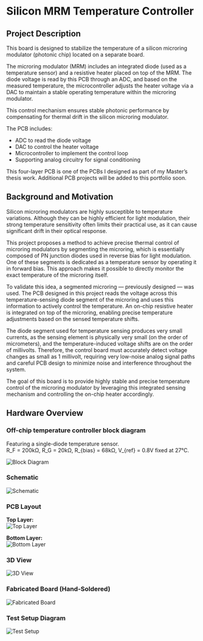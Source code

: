 # Silicon MRM Temperature Controller

## Project Description

This board is designed to stabilize the temperature of a silicon microring modulator (photonic chip) located on a separate board.  

The microring modulator (MRM) includes an integrated diode (used as a temperature sensor) and a resistive heater placed on top of the MRM. The diode voltage is read by this PCB through an ADC, and based on the measured temperature, the microcontroller adjusts the heater voltage via a DAC to maintain a stable operating temperature within the microring modulator.  

This control mechanism ensures stable photonic performance by compensating for thermal drift in the silicon microring modulator.

The PCB includes:
- ADC to read the diode voltage
- DAC to control the heater voltage
- Microcontroller to implement the control loop
- Supporting analog circuitry for signal conditioning


This four-layer PCB is one of the PCBs I designed as part of my Master’s thesis work. Additional PCB projects will be added to this portfolio soon.

## Background and Motivation

Silicon microring modulators are highly susceptible to temperature variations. Although they can be highly efficient for light modulation, their strong temperature sensitivity often limits their practical use, as it can cause significant drift in their optical response.  

This project proposes a method to achieve precise thermal control of microring modulators by segmenting the microring, which is essentially composed of PN junction diodes used in reverse bias for light modulation. One of these segments is dedicated as a temperature sensor by operating it in forward bias. This approach makes it possible to directly monitor the exact temperature of the microring itself.  

To validate this idea, a segmented microring — previously designed — was used. The PCB designed in this project reads the voltage across this temperature-sensing diode segment of the microring and uses this information to actively control the temperature. An on-chip resistive heater is integrated on top of the microring, enabling precise temperature adjustments based on the sensed temperature shifts.

The diode segment used for temperature sensing produces very small currents, as the sensing element is physically very small (on the order of micrometers), and the temperature-induced voltage shifts are on the order of millivolts. Therefore, the control board must accurately detect voltage changes as small as 1 millivolt, requiring very low-noise analog signal paths and careful PCB design to minimize noise and interference throughout the system.  

The goal of this board is to provide highly stable and precise temperature control of the microring modulator by leveraging this integrated sensing mechanism and controlling the on-chip heater accordingly.

## Hardware Overview

### Off-chip temperature controller block diagram
Featuring a single-diode temperature sensor.  
R_F = 200kΩ, R_G = 20kΩ, R_{bias} = 68kΩ, V_{ref} = 0.8V fixed at 27°C.

![Block Diagram](https://github.com/user-attachments/assets/7a36e55b-2aef-49b6-8516-d50d4a32daed)

### Schematic

![Schematic](https://github.com/user-attachments/assets/3cf93552-52d6-49ab-9a65-e37df3af9436)

### PCB Layout

**Top Layer:**  
![Top Layer](https://github.com/user-attachments/assets/f28dd7c2-1460-4664-bbc9-b781c3b0df4f)

**Bottom Layer:**  
![Bottom Layer](https://github.com/user-attachments/assets/11b99716-6fe6-4d91-a7e3-ce08542645ab)

### 3D View

![3D View](https://github.com/user-attachments/assets/8f43ed7f-457d-44c8-a498-0bdad0d65a4f)

### Fabricated Board (Hand-Soldered)

![Fabricated Board](https://github.com/user-attachments/assets/a3d5b275-e222-49ee-934c-d39789cdbd1f)

### Test Setup Diagram

![Test Setup](https://github.com/user-attachments/assets/49401800-e30d-4e04-9659-394e83ca79e9)



